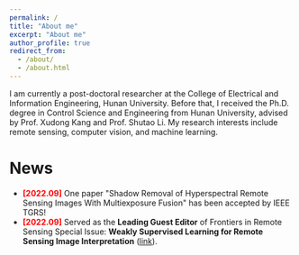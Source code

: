 ```yaml
---
permalink: /
title: "About me"
excerpt: "About me"
author_profile: true
redirect_from: 
  - /about/
  - /about.html
---
```


I am currently a post-doctoral researcher at the College of Electrical and Information Engineering, Hunan University. Before that, I received the Ph.D. degree in Control Science and Engineering from Hunan University, advised by Prof. Xudong Kang and Prof. Shutao Li. My research interests include remote sensing, computer vision, and machine learning.

News
======
<ul>
<li> <b><font color="#FF0000">[2022.09]</font></b> One paper "Shadow Removal of Hyperspectral Remote Sensing Images With Multiexposure Fusion" has been accepted by IEEE TGRS!</li>

<li> <b><font color="#FF0000">[2022.09]</font></b> Served as the <b>Leading Guest Editor</b> of Frontiers in Remote Sensing Special Issue: <b>Weakly Supervised Learning for Remote Sensing Image Interpretation</b> (<a href="https://www.frontiersin.org/research-topics/47418/weakly-supervised-learning-for-remote-sensing-image-interpretation" target="_blank">link</a>).</li>
</ul>
<br />


